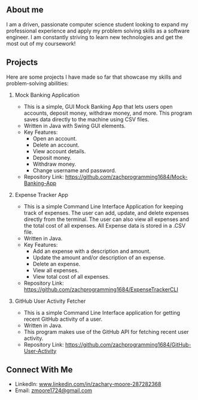 ## About me 
I am a driven, passionate computer science student looking to expand my professional experience and apply my problem solving skills as a software engineer. I am constantly striving to learn new technologies and get the most out of my coursework!


## Projects  
Here are some projects I have made so far that showcase my skills and problem-solving abilities:  

1. Mock Banking Application
   - This is a simple, GUI Mock Banking App that lets users open accounts, deposit money, withdraw money, and more. This program saves data directly to the machine using CSV files.
   - Written in Java with Swing GUI elements.
   - Key Features:
      - Open an account.
      - Delete an account.
      - View account details.
      - Deposit money.
      - Withdraw money.
      - Change username and password.
   - Repository Link: https://github.com/zachprogramming1684/Mock-Banking-App

2. Expense Tracker App
   - This is a simple Command Line Interface Application for keeping track of expenses. The user can add, update, and delete expenses directly from the terminal. The user can also view all expenses and the total cost of all expenses. All Expense data is stored in a .CSV file.
   - Written in Java.
   - Key Features:
     - Add an expense with a description and amount.
     - Update the amount and/or description of an expense.
     - Delete an expense.
     - View all expenses.
     - View total cost of all expenses.
   - Repository Link: https://github.com/zachprogramming1684/ExpenseTrackerCLI

3. GitHub User Activity Fetcher  
   - This is a simple Command Line Interface application for getting recent GitHub activity of a user.
   - Written in Java.
   - This program makes use of the GitHub API for fetching recent user activity.
   - Repository Link: https://github.com/zachprogramming1684/GitHub-User-Activity

## Connect With Me  
- LinkedIn: www.linkedin.com/in/zachary-moore-287282368
- Email: zmoore1724@gmail.com
